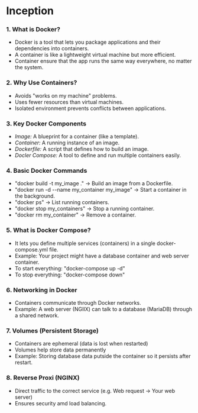 # Inception

### 1. What is Docker?
- Docker is a tool that lets you package applications and their dependencies into containers.
- A container is like a lightweight virtual machine but more efficient.
- Container ensure that the app runs the same way everywhere, no matter the system.

### 2. Why Use Containers?
- Avoids "works on my machine" problems.
- Uses fewer resources than virtual machines.
- Isolated environment prevents conflicts between applications.

### 3. Key Docker Components
- *Image:* A blueprint for a container (like a template).
- *Container:* A running instance of an image.
- *Dockerfile:* A script that defines how to build an image.
- *Docler Compose:* A tool to define and run multiple containers easily.

### 4. Basic Docker Commands
- "docker build -t my_image ." -> Build an image from a Dockerfile.
- "docker run -d --name my_container my_image" -> Start a container in the background.
- "docker ps" -> List running containers.
- "docker stop my_containers" -> Stop a running container.
- "docker rm my_container" -> Remove a container.

### 5. What is Docker Compose?
- It lets you define multiple services (containers) in a single docker-compose.yml file.
- Example: Your project might have a database container and web server container.
- To start everything: "docker-compose up -d"
- To stop everything: "docker-compose down"

### 6. Networking in Docker
- Containers communicate through Docker networks.
- Example: A web server (NGIIX) can talk to a database (MariaDB) through a shared network.


### 7. Volumes (Persistent Storage)
- Containers are ephemeral (data is lost when restarted)
- Volumes help store data permanently
- Example: Storing database data putside the container so it persists after restart.

### 8. Reverse Proxi (NGINX)
- Direct traffic to the correct service (e.g. Web request -> Your web server)
- Ensures security amd load balancing.
